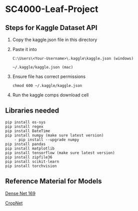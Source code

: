 # SC4000-Leaf-Project

## Steps for Kaggle Dataset API
1. Copy the kaggle.json file in this directory
2. Paste it into
    ```
    C:\Users\<Your-Username>\.kaggle\kaggle.json (windows)
    ```
    ```
    ~/.kaggle/kaggle.json (mac)
    ```

3. Ensure file has correct permissions
    ```
    chmod 600 ~/.kaggle/kaggle.json
    ```

4. Run the kaggle comps download cell

## Libraries needed
```
pip install os-sys
pip install regex
pip install DateTime
pip install numpy (make sure latest version)
    - pip install --upgrade numpy
pip install pandas
pip install matplotlib
pip install tensorflow (make sure latest version)
pip install zipfile36
pip install scikit-learn
pip install torchvision
```

## Reference Material for Models
[Dense Net 169](https://pytorch.org/vision/main/models/generated/torchvision.models.densenet169.html#torchvision.models.densenet169)

[CropNet](https://www.tensorflow.org/hub/tutorials/cropnet_cassava)
